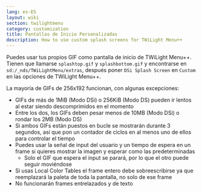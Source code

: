 ```yaml
---
lang: es-ES
layout: wiki
section: twilightmenu
category: customization
title: Pantallas de Inicio Personalizadas
description: How to use custom splash screens for TWiLight Menu++
---
```


Puedes usar tus propios GIF como pantalla de inicio de TWiLight Menu++. Tienen que llamarse `splashtop.gif` y `splashbottom.gif` y encontrarse en `sd:/_nds/TWiLightMenu/extras`, después poner `DSi Splash Screen` en `Custom` en las opciones de TWiLight Menu++.

La mayoría de GIFs de 256x192 funcionan, con algunas excepciones:
- GIFs de más de 1MiB (Modo DSi) o 256KiB (Modo DS) pueden ir lentos al estar siendo descomprimidos en el momento
- Entre los dos, los GIFs deben pesar menos de 10MB (Modo DSi) o rondar los 2MB (Modo DS)
- Si ambos GIFs están puestos en bucle se mostrarán durante 3 segundos, así que pon un contador de ciclos en al menos uno de ellos para controlar el tiempo
- Puedes usar la señal de input del usuario y un tiempo de espera en un frame si quieres mostrar la imagen y esperar como las predeterminadas
  - Solo el GIF que espera el input se parará, por lo que el otro puede seguir moviéndose
- Si usas Local Color Tables el frame entero debe sobreescribirse ya que reemplazará la paleta de toda la pantalla, no solo de ese frame
- No funcionarán frames entrelazados y de texto
